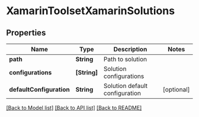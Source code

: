 # XamarinToolsetXamarinSolutions

## Properties
Name | Type | Description | Notes
------------ | ------------- | ------------- | -------------
**path** | **String** | Path to solution | 
**configurations** | **[String]** | Solution configurations | 
**defaultConfiguration** | **String** | Solution default configuration | [optional] 

[[Back to Model list]](../README.md#documentation-for-models) [[Back to API list]](../README.md#documentation-for-api-endpoints) [[Back to README]](../README.md)



